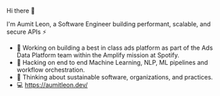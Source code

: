 Hi there 👋

I'm Aumit Leon, a Software Engineer building performant, scalable, and secure APIs ⚡

- 🔭 Working on building a best in class ads platform as part of the Ads Data Platform team within the Amplify mission at Spotify.
- 🌱 Hacking on end to end Machine Learning, NLP, ML pipelines and workflow orchestration.
- 💬 Thinking about sustainable software, organizations, and practices.
- 💻 https://aumitleon.dev/
